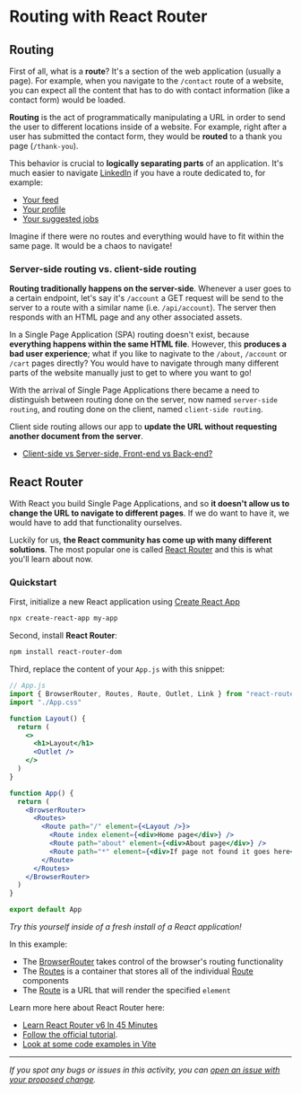 # Routing with React Router

## Routing

First of all, what is a **route**? It's a section of the web application (usually a page). For example, when you navigate to the `/contact` route of a website, you can expect all the content that has to do with contact information (like a contact form) would be loaded.

**Routing** is the act of programmatically manipulating a URL in order to send the user to different locations inside of a website. For example, right after a user has submitted the contact form, they would be **routed** to a thank you page (`/thank-you`).

This behavior is crucial to **logically separating parts** of an application. It's much easier to navigate [LinkedIn](https://www.linkedin.com/) if you have a route dedicated to, for example:

- [Your feed](https://www.linkedin.com/feed)
- [Your profile](https://www.linkedin.com/in/yourprofilename)
- [Your suggested jobs](https://www.linkedin.com/jobs/)

Imagine if there were no routes and everything would have to fit within the same page. It would be a chaos to navigate!

### Server-side routing vs. client-side routing

**Routing traditionally happens on the server-side**. Whenever a user goes to a certain endpoint, let's say it's `/account` a GET request will be send to the server to a route with a similar name (i.e. `/api/account`). The server then responds with an HTML page and any other associated assets.

In a Single Page Application (SPA) routing doesn't exist, because **everything happens within the same HTML file**. However, this **produces a bad user experience**; what if you like to nagivate to the `/about`, `/account` or `/cart` pages directly? You would have to navigate through many different parts of the website manually just to get to where you want to go!

With the arrival of Single Page Applications there became a need to distinguish between routing done on the server, now named `server-side routing`, and routing done on the client, named `client-side routing`.

Client side routing allows our app to **update the URL without requesting another document from the server**.

- [Client-side vs Server-side, Front-end vs Back-end?](https://www.youtube.com/watch?v=7GRKUaQ8Spk)

## React Router

With React you build Single Page Applications, and so **it doesn't allow us to change the URL to navigate to different pages**. If we do want to have it, we would have to add that functionality ourselves.

Luckily for us, **the React community has come up with many different solutions**. The most popular one is called [React Router](https://reactrouter.com/en/main/start/concepts) and this is what you'll learn about now.

### Quickstart

First, initialize a new React application using [Create React App](https://reactjs.org/docs/create-a-new-react-app.html#create-react-app)

```sh
npx create-react-app my-app
```

Second, install **React Router**:

```sh
npm install react-router-dom
```

Third, replace the content of your `App.js` with this snippet:

```jsx
// App.js
import { BrowserRouter, Routes, Route, Outlet, Link } from "react-router-dom";
import "./App.css"

function Layout() {
  return (
    <>
      <h1>Layout</h1>
      <Outlet />
    </>
  )
}

function App() {
  return (
    <BrowserRouter>
      <Routes>
        <Route path="/" element={<Layout />}>
          <Route index element={<div>Home page</div>} />
          <Route path="about" element={<div>About page</div>} />
          <Route path="*" element={<div>If page not found it goes here</div>} />
        </Route>
      </Routes>
    </BrowserRouter>
  )
}

export default App
```

_Try this yourself inside of a fresh install of a React application!_

In this example:

- The [BrowserRouter](https://reactrouter.com/en/main/router-components/browser-router) takes control of the browser's routing functionality
- The [Routes](https://reactrouter.com/en/main/components/routes) is a container that stores all of the individual [Route](https://reactrouter.com/en/main/route/route) components
- The [Route](https://reactrouter.com/en/main/route/route) is a URL that will render the specified `element`

Learn more here about React Router here:

- [Learn React Router v6 In 45 Minutes](https://www.youtube.com/watch?v=Ul3y1LXxzdU)
- [Follow the official tutorial](https://reactrouter.com/en/main/start/tutorial).
- [Look at some code examples in Vite](https://github.com/remix-run/react-router/tree/dev/examples)

---

_If you spot any bugs or issues in this activity, you can [open an issue with your proposed change](https://github.com/microverseinc/curriculum-transversal-skills/blob/main/git-github/articles/open_issue.md)._
